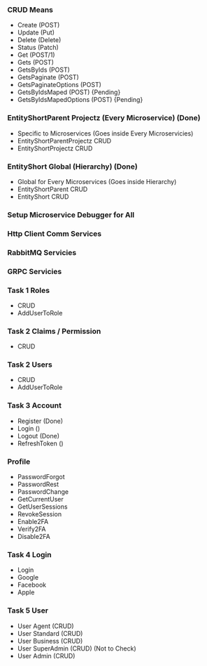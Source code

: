 ### CRUD Means
- Create (POST)
- Update (Put)
- Delete (Delete)
- Status (Patch)
- Get (POST/1)
- Gets (POST)
- GetsByIds (POST)
- GetsPaginate (POST)
- GetsPaginateOptions (POST)
- GetsByIdsMaped (POST) {Pending}
- GetsByIdsMapedOptions (POST) {Pending}


### EntityShortParent Projectz (Every Microservice) (Done)
- Specific to Microservices (Goes inside Every Microservicies)
- EntityShortParentProjectz CRUD
- EntityShortProjectz CRUD

### EntityShort Global (Hierarchy) (Done)
- Global for Every Microservices (Goes inside Hierarchy)
- EntityShortParent CRUD
- EntityShort CRUD

### Setup Microservice Debugger for All
### Http Client Comm Services
### RabbitMQ Servicies 
### GRPC Servicies

### Task 1 Roles 
- CRUD
- AddUserToRole

### Task 2 Claims / Permission
- CRUD

### Task 2 Users
- CRUD
- AddUserToRole

### Task 3 Account
- Register (Done)
- Login ()
- Logout (Done)
- RefreshToken ()

### Profile
- PasswordForgot
- PasswordRest
- PasswordChange
- GetCurrentUser
- GetUserSessions
- RevokeSession
- Enable2FA
- Verify2FA
- Disable2FA

### Task 4 Login
- Login
- Google
- Facebook
- Apple

### Task 5 User
- User Agent (CRUD)
- User Standard (CRUD)
- User Business (CRUD)
- User SuperAdmin (CRUD) (Not to Check)
- User Admin (CRUD) 